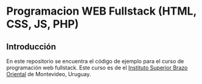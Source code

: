 # Programacion WEB Fullstack (HTML, CSS, JS, PHP)

## Introducción

En este repositorio se encuentra el código de ejemplo para el curso de programación web fullstack. Este curso es de el [Instituto Superior Brazo Oriental](https://isbo.utu.edu.uy/) de Montevideo, Uruguay.
